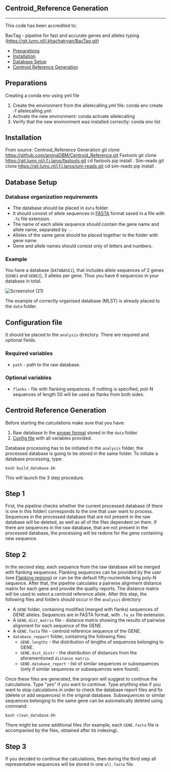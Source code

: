 ## Centroid_Reference Generation
----------------------------------

This code has been accredited to:

BacTag - pipeline for fast and accurate genes and alleles typing (https://git.lumc.nl/l.khachatryan/BacTag.git)

* [Preparations](#preparations)
* [Installation](#installation)
* [Database Setup](#databasesetup)
* [Centroid Reference Generation](#centroidreferencegeneration)


## Preparations
Creating a conda env using yml file

1. Create the environment from the allelecalling.yml file:
      conda env create -f allelecalling.yml
2. Activate the new environment: 
      conda activate allelecalling
3. Verify that the new environment was installed correctly:
     conda env list

## Installation
From source:
Centroid_Reference Generation 
   git clone https://github.com/aminaDBM/Centroid_Reference.git
Fastools
  git clone https://git.lumc.nl/j.f.j.laros/fastools.git
  cd fastools
  pip install .
Sim-reads
  git clone https://git.lumc.nl/j.f.j.laros/sim-reads.git
  cd sim-reads
  pip install .

## Database Setup
### Database organization requirements
*  The database should be placed in `data` folder.
*  It should consist of allele sequences in
  [FASTA](https://blast.ncbi.nlm.nih.gov/Blast.cgi?CMD=Web&PAGE_TYPE=BlastDocs&DOC_TYPE=BlastHel)
  format saved in a file with `.fa` file extension. 
*  The name of each allele sequence should contain the gene name and allele
  name, separated by `-`. 
*  Alleles of the same gene should be placed together to the folder with gene
  name.
*  Gene and allele names should consist only of letters and numbers.
### Example
You have a database (`DATABASE1`), that includes allele sequences of 2 genes
(`GENE1` and `GENE2`), 3 alleles per gene. Thus you have 6 sequences in your
database in total.

![Screenshot (21)](https://user-images.githubusercontent.com/93733968/217869081-bb510c10-7b69-4d37-ad5a-bb2af475330d.png)

The example of correctly organised database (MLST) is already placed to the
`data` folder.

## Configuration file

It should be placed to the `analysis` directory. There are required and
optional fields.

### Required variables
* `path` - path to the raw database.
### Optional variables
* `flanks` - file with flanking sequences. If nothing is specified, poli-N
  sequences of length 50 will be used as flanks from both sides.

## Centroid Reference Generation

Before starting the calculations make sure that you have:

1. Raw database In the [proper format](#database-setup) stored in
  the `data` folder.
2. [Config file](#configuration-file) with all variables
  provided.

Database processing has to be initiated in the `analysis` folder, the
processed database is going to be stored in the same folder. To initiate a
database processing, type:

    bash build_database.bh

This will launch the 3 step procedure.

## Step 1
First, the pipeline checks whether the current processed database (if there
is one in this folder) corresponds to the one that user want to process.
Sequences in the processed database that are not present in the raw database
will be deleted, as well as all of the files dependent on them. If there are
sequences in the raw database, that are not present in the processed
database, the processing will be redone for the gene containing new
sequence.

## Step 2
In the second step, each sequence from the raw database will be merged with
flanking sequences. Flanking sequences can be provided by the user (see
[Flanking regions](#flanking-regions)) or can be the default
fifty-nucleotide long poly-N sequence. After that, the pipeline calculates a
pairwise alignment distance matrix for each gene and provide the quality
reports. The distance matrix will be used to select a centroid reference allele.
After this step, the following files and folders should occur in the `analysis`
directory:

* A `GENE` folder, containing modified (merged with flanks) sequences of GENE
  alleles. Sequences are in FASTA format, with `.fa_ex` file extension.
* A `GENE.dist_matrix` file - distance matrix showing the results of
  pairwise alignment for each sequence of the GENE.
* A `GENE.fasta` file - centroid reference sequence of the GENE.
* `database_repport` folder, containing the following files:
  * `GENE.lengths` - the distribution of lengths of sequences belonging to
    GENE.
  * `GENE.dist_distr` - the distribution of distances from the aforementioned
    `distance matrix`.
  * `GENE.database_report` - list of similar sequences or subsequences (only
    if similar sequences or subsequences were found).

Once these files are generated, the program will suggest to continue the
calculations. Type "yes" if you want to continue. Type anything else if you
want to stop calculations in order to check the database report files and fix
(delete or add sequences) in the original database. Subsequences or similar
sequences belonging to the same gene can be automatically deleted using command:

    bash clean_database.bh

There might be some additional files (for example, each `GENE.fasta` file is accompanied by
the files, obtained after its indexing).

## Step 3
If you decided to continue the calculations, then during the third step all
representative sequences will be stored in one `all.fasta` file.
